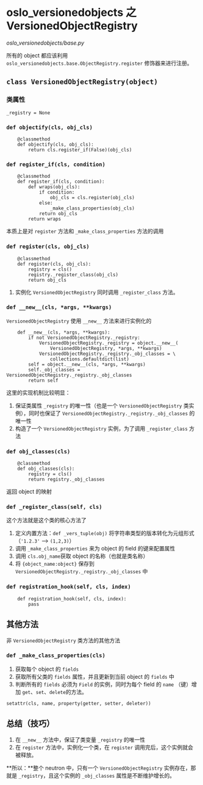 # oslo_versionedobjects 之 VersionedObjectRegistry

*oslo_versionedobjects/base.py*

所有的 object 都应该利用 `oslo_versionedobjects.base.ObjectRegistry.register` 修饰器来进行注册。

## `class VersionedObjectRegistry(object)`

### 类属性

```
_registry = None
```

### `def objectify(cls, obj_cls)`

```
    @classmethod
    def objectify(cls, obj_cls):
        return cls.register_if(False)(obj_cls)
```

### `def register_if(cls, condition)`

```
    @classmethod
    def register_if(cls, condition):
        def wraps(obj_cls):
            if condition:
                obj_cls = cls.register(obj_cls)
            else:
                _make_class_properties(obj_cls)
            return obj_cls
        return wraps
```

本质上是对 `register` 方法和 `_make_class_properties` 方法的调用

### `def register(cls, obj_cls)`

```
    @classmethod
    def register(cls, obj_cls):
        registry = cls()
        registry._register_class(obj_cls)
        return obj_cls
```

1. 实例化 `VersionedObjectRegistry` 同时调用 `_register_class` 方法。

### `def __new__(cls, *args, **kwargs)`

`VersionedObjectRegistry` 使用 `__new__` 方法来进行实例化的

```
    def __new__(cls, *args, **kwargs):
        if not VersionedObjectRegistry._registry:
            VersionedObjectRegistry._registry = object.__new__(
                VersionedObjectRegistry, *args, **kwargs)
            VersionedObjectRegistry._registry._obj_classes = \
                collections.defaultdict(list)
        self = object.__new__(cls, *args, **kwargs)
        self._obj_classes = VersionedObjectRegistry._registry._obj_classes
        return self
```

这里的实现机制比较明显：

1. 保证类属性 `_registry` 的唯一性（也是一个 `VersionedObjectRegistry` 类实例），同时也保证了 `VersionedObjectRegistry._registry._obj_classes` 的唯一性
2. 构造了一个 `VersionedObjectRegistry` 实例，为了调用 `_register_class`
方法

### `def obj_classes(cls)`

```
    @classmethod
    def obj_classes(cls):
        registry = cls()
        return registry._obj_classes
```

返回 object 的映射

### `def _register_class(self, cls)` 

这个方法就是这个类的核心方法了

1. 定义内置方法：`def _vers_tuple(obj)` 将字符串类型的版本转化为元组形式（`'1.2.3'` --> `(1,2,3)`）
2. 调用 `_make_class_properties` 来为 object 的 field 的键来配置属性
3. 调用 `cls.obj_name`获取 object 的名称（也就是类名称）
4. 将 `{object_name:object}` 保存到 `VersionedObjectRegistry._registry._obj_classes` 中

### `def registration_hook(self, cls, index)`

```
    def registration_hook(self, cls, index):
        pass
```

## 其他方法

非 `VersionedObjectRegistry` 类方法的其他方法

### `def _make_class_properties(cls)`

1. 获取每个 object 的 `fields`
2. 获取所有父类的 `fields` 属性，并且更新到当前 object 的 `fields` 中
3. 判断所有的 `fields` 必须为 `Field` 的实例，同时为每个 field 的 `name` （键）增加 `get`、`set`、`delete`的方法。

```
setattr(cls, name, property(getter, setter, deleter))
```

## 总结（技巧）

1. 在 `__new__` 方法中，保证了类变量 `_registry` 的唯一性
2. 在 `register` 方法中，实例化一个类，在 `register` 调用完后，这个实例就会被释放。

**所以：**整个 neutron 中，只有一个 `VersionedObjectRegistry` 实例存在，那就是 `_registry`，且这个实例的 `_obj_classes` 属性是不断维护增长的。